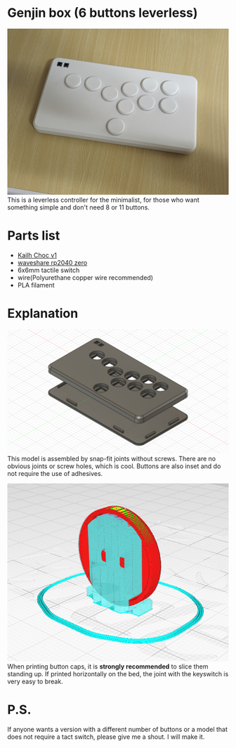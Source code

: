# Genjin box (6 buttons leverless)
![genjin box](pic/PXL_20240529_184227684.PORTRAIT.ORIGINAL.jpg)
 This is a leverless controller for the minimalist, for those who want something simple and don't need 8 or 11 buttons.

# Parts list
- [Kailh Choc v1](http://www.kailh.com/en/Products/Ks/CS/321.html)
- [waveshare rp2040 zero](https://www.waveshare.com/wiki/RP2040-Zero)
- 6x6mm tactile switch
- wire(Polyurethane copper wire recommended)
- PLA filament

# Explanation
![3d models](pic/genjin_box%20v7.png)
 This model is assembled by snap-fit joints without screws. There are no obvious joints or screw holes, which is cool. Buttons are also inset and do not require the use of adhesives.

![slice](pic/screenshot%202024-05-31%20144953.png)
 When printing button caps, it is **strongly recommended** to slice them standing up. If printed horizontally on the bed, the joint with the keyswitch is very easy to break.

# P.S.
 If anyone wants a version with a different number of buttons or a model that does not require a tact switch, please give me a shout. I will make it.